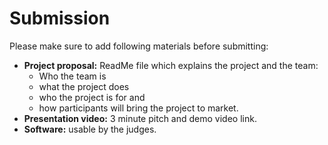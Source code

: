 # Submission

Please make sure to add following materials before submitting: 

- **Project proposal:** ReadMe file which explains the project and the team: 
  - Who the team is 
  - what the project does 
  - who the project is for and 
  - how participants will bring the project to market.
- **Presentation video:** 3 minute pitch and demo video link.
- **Software:** usable by the judges.
